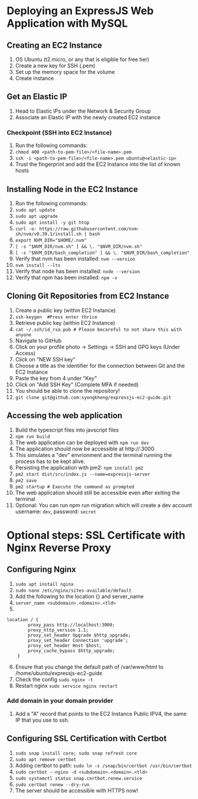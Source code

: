 # Deploying an ExpressJS Web Application with MySQL

## Creating an EC2 Instance

1) OS Ubuntu (t2.micro, or any that is eligible for free tier)
2) Create a new key for SSH (.pem)
3) Set up the memory space for the volume
4) Create instance

## Get an Elastic IP

1) Head to Elastic IPs under the Network & Security Group
2) Associate an Elastic IP with the newly created EC2 instance

### Checkpoint (SSH into EC2 Instance)

1) Run the following commands:
2) `chmod 400 <path-to-pem-file>/<file-name>.pem`
3) `ssh -i <path-to-pem-file>/<file-name>.pem ubuntu@<elastic-ip>`
4) Trust the fingerprint and add the EC2 Instance into the list of known hosts

## Installing Node in the EC2 Instance

1) Run the following commands:
2) `sudo apt update`
3) `sudo apt upgrade`
4) `sudo apt install -y git htop`
5) `curl -o- https://raw.githubusercontent.com/nvm-sh/nvm/v0.39.1/install.sh | bash`
6) `export NVM_DIR="$HOME/.nvm"`
7) `[ -s "$NVM_DIR/nvm.sh" ] && \. "$NVM_DIR/nvm.sh"`
8) `[ -s "$NVM_DIR/bash_completion" ] && \. "$NVM_DIR/bash_completion"`
9) Verify that nvm has been installed: `nvm --version`
10) `nvm install --lts`
11) Verify that node has been installed: `node --version`
12) Verify that npm has been installed: `npm -v`

## Cloning Git Repositories from EC2 Instance

1) Create a public key (within EC2 Instance)
2) `ssh-keygen  #Press enter thrice`
3) Retrieve public key (within EC2 Instance)
4) `cat ~/.ssh/id_rsa.pub # Please becareful to not share this with anyone`
5) Navigate to GitHub
6) Click on your profile photo -> Settings -> SSH and GPG keys (Under Access)
7) Click on "NEW SSH key"
8) Choose a title as the identifier for the connection between Git and the EC2 Instance
9) Paste the key from 4 under "Key"
10) Click on "Add SSH Key" (Complete MFA if needed)
11) You should be able to clone the repository!
12) `git clone git@github.com:syongkheng/expressjs-ec2-guide.git`

## Accessing the web application
1) Build the typescript files into javscript files
2) `npm run build`
3) The web application can be deployed with `npm run dev`
4) The application should now be accessible at http://<elastic-ip>:3000
5) This simulates a "dev" envrionment and the terminal running the process has to be kept alive.
6) Persisting the application with pm2: `npm install pm2`
7) `pm2 start dist/src/index.js --name=expressjs-server`
8) `pm2 save`
9) `pm2 startup # Execute the command as prompted`
10) The web application should still be accessible even after exiting the terminal
11) Optional: You can run npm run migration which will create a dev account username: `dev`, password: `secret`

# Optional steps: SSL Certificate with Nginx Reverse Proxy

## Configuring Nginx
1) `sudo apt install nginx`
2) `sudo nano /etc/nginx/sites-available/default`
3) Add the following to the location {} and server_name
4) `server_name <subdomain>.<domain>.<tld>`
5)
```
location / {
        proxy_pass http://localhost:3000;
        proxy_http_version 1.1;
        proxy_set_header Upgrade $http_upgrade;
        proxy_set_header Connection 'upgrade';
        proxy_set_header Host $host;
        proxy_cache_bypass $http_upgrade;
    }
```
6) Ensure that you change the default path of /var/www/html to /home/ubuntu/expressjs-ec2-guide
7) Check the config `sudo nginx -t`
8) Restart nginx `sudo service nginx restart`

### Add domain in your domain provider
1) Add a "A" record that points to the EC2 Instance Public IPV4, the same IP that you use to ssh.

## Configuring SSL Certification with Certbot
1) `sudo snap install core; sudo snap refresh core`
2) `sudo apt remove certbot`
3) Adding certbot to path: `sudo ln -s /snap/bin/certbot /usr/bin/certbot`
4) `sudo certbot --nginx -d <subdomain>.<domain>.<tld>` 
5) `sudo systemctl status snap.certbot.renew.service`
6) `sudo certbot renew --dry-run`
7) The server should be accessible with HTTPS now!
